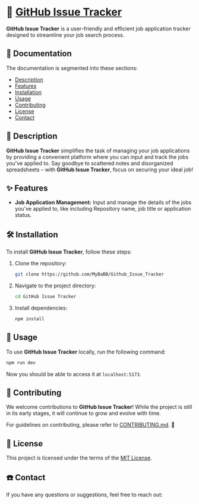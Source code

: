 # 💼 [GitHub Issue Tracker](https://mybabb.github.io/Github_Issue_Tracker/)

**GitHub Issue Tracker** is a user-friendly and efficient job application tracker designed to streamline your job search process.

## 📝 Documentation

The documentation is segmented into these sections:

- [Description](#-description)
- [Features](#-features)
- [Installation](#%EF%B8%8F-installation)
- [Usage](#-usage)
- [Contributing](#-contributing)
- [License](#-license)
- [Contact](#%EF%B8%8F-contact)

## 👀 Description

**GitHub Issue Tracker** simplifies the task of managing your job applications by providing a convenient platform where you can input and track the jobs you've applied to. Say goodbye to scattered notes and disorganized spreadsheets – with **GitHub Issue Tracker**, focus on securing your ideal job!

## ✨ Features

- **Job Application Management:** Input and manage the details of the jobs you've applied to, like including Repository name, job title or application status.

## 🛠️ Installation

To install **GitHub Issue Tracker**, follow these steps:

1. Clone the repository:

    ```bash
    git clone https://github.com/MyBaBB/Github_Issue_Tracker
    ```

2. Navigate to the project directory:

    ```bash
    cd GitHub Issue Tracker
    ```

3. Install dependencies:

    ```bash
    npm install
    ```

## 🚀 Usage

To use **GitHub Issue Tracker** locally, run the following command:

```bash
npm run dev
````

Now you should be able to access it at `localhost:5173`.

## 🤝 Contributing

We welcome contributions to **GitHub Issue Tracker**! While the project is still in its early stages, it will continue to grow and evolve with time.

For guidelines on contributing, please refer to [CONTRIBUTING.md](CONTRIBUTING.md). 🤗

## 📄 License

This project is licensed under the terms of the [MIT License](LICENSE).

## ☎️ Contact

If you have any questions or suggestions, feel free to reach out:

<p align="left">

